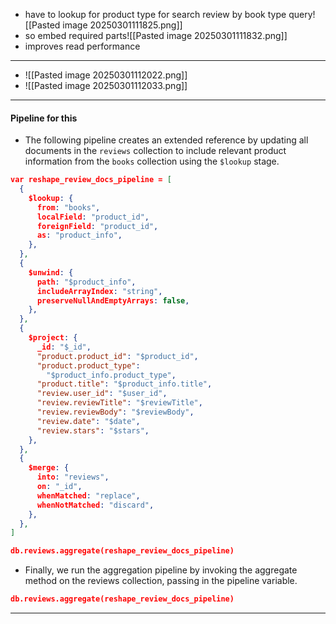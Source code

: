  - have to lookup for product type for search review by book type query![[Pasted image 20250301111825.png]]
 - so embed required parts![[Pasted image 20250301111832.png]]
- improves read performance
---
- ![[Pasted image 20250301112022.png]]
- ![[Pasted image 20250301112033.png]]

---
#### Pipeline for this
- The following pipeline creates an extended reference by updating all documents in the `reviews` collection to include relevant product information from the `books` collection using the `$lookup` stage.
```json
var reshape_review_docs_pipeline = [
  {
    $lookup: {
      from: "books",
      localField: "product_id",
      foreignField: "product_id",
      as: "product_info",
    },
  },
  {
    $unwind: {
      path: "$product_info",
      includeArrayIndex: "string",
      preserveNullAndEmptyArrays: false,
    },
  },
  {
    $project: {
      _id: "$_id",
      "product.product_id": "$product_id",
      "product.product_type":
        "$product_info.product_type",
      "product.title": "$product_info.title",
      "review.user_id": "$user_id",
      "review.reviewTitle": "$reviewTitle",
      "review.reviewBody": "$reviewBody",
      "review.date": "$date",
      "review.stars": "$stars",
    },
  },
  {
    $merge: {
      into: "reviews",
      on: "_id",
      whenMatched: "replace",
      whenNotMatched: "discard",
    },
  },
]

db.reviews.aggregate(reshape_review_docs_pipeline)
```
- Finally, we run the aggregation pipeline by invoking the aggregate method on the reviews collection, passing in the pipeline variable.
```json
db.reviews.aggregate(reshape_review_docs_pipeline)
```

---
